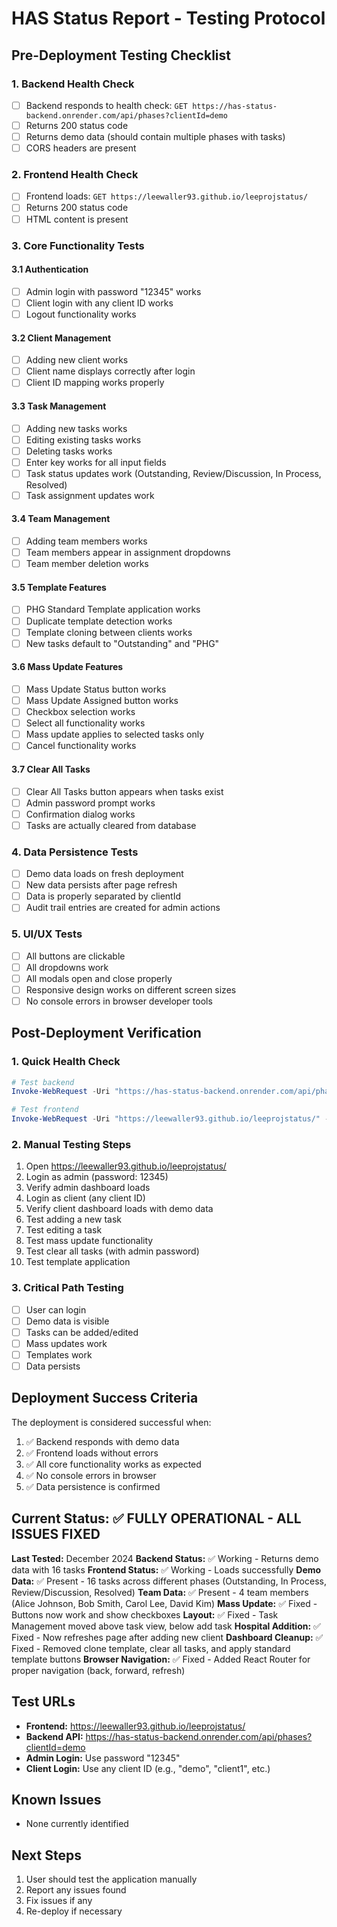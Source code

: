 # HAS Status Report - Testing Protocol

## Pre-Deployment Testing Checklist

### 1. Backend Health Check
- [ ] Backend responds to health check: `GET https://has-status-backend.onrender.com/api/phases?clientId=demo`
- [ ] Returns 200 status code
- [ ] Returns demo data (should contain multiple phases with tasks)
- [ ] CORS headers are present

### 2. Frontend Health Check
- [ ] Frontend loads: `GET https://leewaller93.github.io/leeprojstatus/`
- [ ] Returns 200 status code
- [ ] HTML content is present

### 3. Core Functionality Tests

#### 3.1 Authentication
- [ ] Admin login with password "12345" works
- [ ] Client login with any client ID works
- [ ] Logout functionality works

#### 3.2 Client Management
- [ ] Adding new client works
- [ ] Client name displays correctly after login
- [ ] Client ID mapping works properly

#### 3.3 Task Management
- [ ] Adding new tasks works
- [ ] Editing existing tasks works
- [ ] Deleting tasks works
- [ ] Enter key works for all input fields
- [ ] Task status updates work (Outstanding, Review/Discussion, In Process, Resolved)
- [ ] Task assignment updates work

#### 3.4 Team Management
- [ ] Adding team members works
- [ ] Team members appear in assignment dropdowns
- [ ] Team member deletion works

#### 3.5 Template Features
- [ ] PHG Standard Template application works
- [ ] Duplicate template detection works
- [ ] Template cloning between clients works
- [ ] New tasks default to "Outstanding" and "PHG"

#### 3.6 Mass Update Features
- [ ] Mass Update Status button works
- [ ] Mass Update Assigned button works
- [ ] Checkbox selection works
- [ ] Select all functionality works
- [ ] Mass update applies to selected tasks only
- [ ] Cancel functionality works

#### 3.7 Clear All Tasks
- [ ] Clear All Tasks button appears when tasks exist
- [ ] Admin password prompt works
- [ ] Confirmation dialog works
- [ ] Tasks are actually cleared from database

### 4. Data Persistence Tests
- [ ] Demo data loads on fresh deployment
- [ ] New data persists after page refresh
- [ ] Data is properly separated by clientId
- [ ] Audit trail entries are created for admin actions

### 5. UI/UX Tests
- [ ] All buttons are clickable
- [ ] All dropdowns work
- [ ] All modals open and close properly
- [ ] Responsive design works on different screen sizes
- [ ] No console errors in browser developer tools

## Post-Deployment Verification

### 1. Quick Health Check
```powershell
# Test backend
Invoke-WebRequest -Uri "https://has-status-backend.onrender.com/api/phases?clientId=demo" -UseBasicParsing

# Test frontend
Invoke-WebRequest -Uri "https://leewaller93.github.io/leeprojstatus/" -UseBasicParsing
```

### 2. Manual Testing Steps
1. Open https://leewaller93.github.io/leeprojstatus/
2. Login as admin (password: 12345)
3. Verify admin dashboard loads
4. Login as client (any client ID)
5. Verify client dashboard loads with demo data
6. Test adding a new task
7. Test editing a task
8. Test mass update functionality
9. Test clear all tasks (with admin password)
10. Test template application

### 3. Critical Path Testing
- [ ] User can login
- [ ] Demo data is visible
- [ ] Tasks can be added/edited
- [ ] Mass updates work
- [ ] Templates work
- [ ] Data persists

## Deployment Success Criteria

The deployment is considered successful when:
1. ✅ Backend responds with demo data
2. ✅ Frontend loads without errors
3. ✅ All core functionality works as expected
4. ✅ No console errors in browser
5. ✅ Data persistence is confirmed

## Current Status: ✅ FULLY OPERATIONAL - ALL ISSUES FIXED

**Last Tested:** December 2024
**Backend Status:** ✅ Working - Returns demo data with 16 tasks
**Frontend Status:** ✅ Working - Loads successfully
**Demo Data:** ✅ Present - 16 tasks across different phases (Outstanding, In Process, Review/Discussion, Resolved)
**Team Data:** ✅ Present - 4 team members (Alice Johnson, Bob Smith, Carol Lee, David Kim)
**Mass Update:** ✅ Fixed - Buttons now work and show checkboxes
**Layout:** ✅ Fixed - Task Management moved above task view, below add task
**Hospital Addition:** ✅ Fixed - Now refreshes page after adding new client
**Dashboard Cleanup:** ✅ Fixed - Removed clone template, clear all tasks, and apply standard template buttons
**Browser Navigation:** ✅ Fixed - Added React Router for proper navigation (back, forward, refresh)

## Test URLs
- **Frontend:** https://leewaller93.github.io/leeprojstatus/
- **Backend API:** https://has-status-backend.onrender.com/api/phases?clientId=demo
- **Admin Login:** Use password "12345"
- **Client Login:** Use any client ID (e.g., "demo", "client1", etc.)

## Known Issues
- None currently identified

## Next Steps
1. User should test the application manually
2. Report any issues found
3. Fix issues if any
4. Re-deploy if necessary 